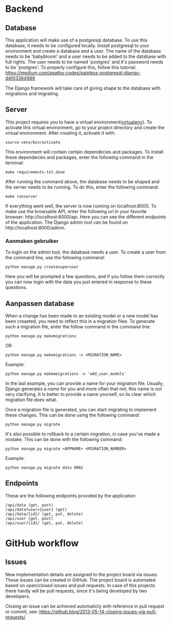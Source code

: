 # Backend

## Database

This application will make use of a postgresql database. To use this database,
it needs to be configured locally. Install postgresql to your environment and
create a database and a user. The name of the database needs to be 'babybloom'
and a user needs to be added to the database with full rights. The user needs to
be named 'postgres' and it's password needs to be 'postgres'. To properly
configure this, follow this tutorial:
https://medium.com/agatha-codes/painless-postgresql-django-d4f03364989

The Django framework will take care of giving shape to the database with
migrations and migrating.

## Server

This project requires you to have a virtual
environment([virtualenv](https://virtualenv.pypa.io/en/latest/)). 
To activate this virtual environment, go to your project directory and create the virtual environment. After creating it, activate it with:

```
source venv/bin/activate
```

This environment will contain certain dependecies and packages. To install these
dependecies and packages, enter the following command in the terminal:

```
make requirements.txt.done
```

After running the command above, the database needs to be shaped and the server
needs to be running. To do this, enter the following command:

```
make runserver
```

If everything went well, the server is now running on localhost:8000. To make
use the browsable API, enter the following url in your favorite browser:
http://localhost:8000/api. Here you can see the different endpoints of the
application. The Django admin tool can be found on http://localhost:8000/admin.

### Aanmaken gebruiker

To login on the admin tool, the database needs a user. To create a user from the
command line, use the following command:

```
python manage.py createsuperuser
```

Here you will be prompted a few questions, and if you follow them correctly you
can now login with the data you just entered in response to these questions.

## Aanpassen database

When a change has been made to an existing model or a new model has been
creaeted, you need to reflect this in a migration filee. To generate such a
migration file, enter the follow command in the command line:

```
python manage.py makemigrations
```

OR

```
python manage.py makemigrations -n <MIGRATION_NAME>
```

Example:

```
python manage.py makemeigrations -n 'add_user_models'
```

In the last example, you can provide a name for your migration file. Usually,
Django generates a name for you and more often that not, this name is not very
clarifying. It is better to provide a name yourself, so its clear which
migration file does what.

Once a migration file is generated, you can start migrating to implement these
changes. This can be done using the following command:

```
python manage.py migrate
```

It's also possible to rollback to a certain migration, in case you've made a
mistake. This can be done with the following command:

```
python manage.py migrate <APPNAME> <MIGRATION_NUMBER>
```

Example:

```
python manage.py migrate data 0002
```

## Endpoints

These are the following endpoints provided by the application

```
/api/data (get, post)
/api/data?user={user} (get)
/api/data/{id}/ (get, put, delete)
/api/user (get, post)
/api/user/{id}/ (get, put, delete)
```
# GitHub workflow

## Issues

New implementation details are assigned to the project board via issues. These issues can be created in GitHub.
The project board is automated based on open/closed issues and pull requests. In case of this projects there hardly will be pull requests, since it's being developed by two developers.

Closing an issue can be achieved automaticly with reference in pull request or commit, see: https://github.blog/2013-05-14-closing-issues-via-pull-requests/
